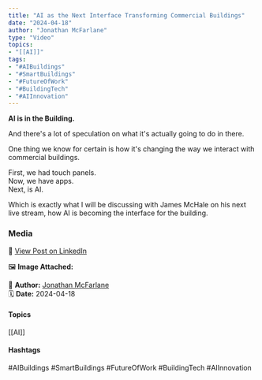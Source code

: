 ```yaml
---
title: "AI as the Next Interface Transforming Commercial Buildings"  
date: "2024-04-18"  
author: "Jonathan McFarlane"  
type: "Video"  
topics:  
- "[[AI]]"   
tags:  
- "#AIBuildings"  
- "#SmartBuildings"  
- "#FutureOfWork"  
- "#BuildingTech"  
- "#AIInnovation"
---  
```


**AI is in the Building.**

And there's a lot of speculation on what it's actually going to do in there.

One thing we know for certain is how it's changing the way we interact with commercial buildings.

First, we had touch panels.  
Now, we have apps.  
Next, is AI.

Which is exactly what I will be discussing with James McHale on his next live stream, how AI is becoming the interface for the building.

### Media

🔗 [View Post on LinkedIn](https://www.linkedin.com/feed/update/urn:li:activity:7186524057876451331)  
  
🖼 **Image Attached:**  
  
  
👤 **Author:** [Jonathan McFarlane](https://www.linkedin.com/in/jonathanmcfarlane/)  
🗓️ **Date:** 2024-04-18

#### Topics

[[AI]]  

#### Hashtags

#AIBuildings #SmartBuildings #FutureOfWork #BuildingTech #AIInnovation